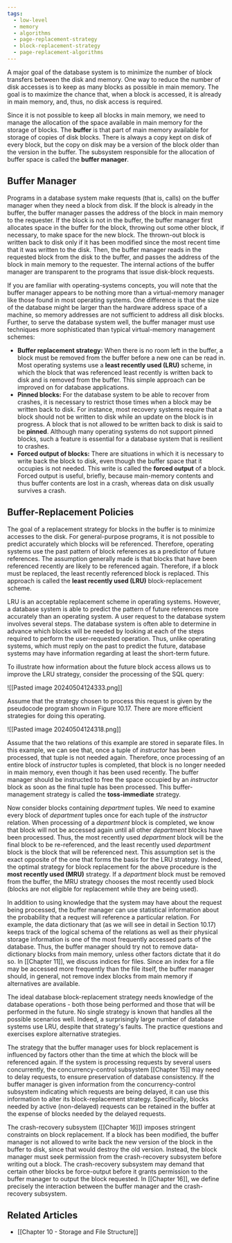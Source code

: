 ```yaml
---
tags:
  - low-level
  - memory
  - algorithms
  - page-replacement-strategy
  - block-replacement-strategy
  - page-replacement-algorithms
---
```

A major goal of the database system is to minimize the number of block transfers between the disk and memory. One way to reduce the number of disk accesses is to keep as many blocks as possible in main memory. The goal is to maximize the chance that, when a block is accessed, it is already in main memory, and, thus, no disk access is required.

Since it is not possible to keep all blocks in main memory, we need to manage the allocation of the space available in main memory for the storage of blocks. The **buffer** is that part of main memory available for storage of copies of disk blocks. There is always a copy kept on disk of every block, but the copy on disk may be a version of the block older than the version in the buffer. The subsystem responsible for the allocation of buffer space is called the **buffer manager**.
## Buffer Manager
Programs in a database system make requests (that is, calls) on the buffer manager when they need a block from disk. If the block is already in the buffer, the buffer manager passes the address of the block in main memory to the requester. If the block is not in the buffer, the buffer manager first allocates space in the buffer for the block, throwing out some other block, if necessary, to make space for the new block. The thrown-out block is written back to disk only if it has been modified since the most recent time that it was written to the disk. Then, the buffer manager reads in the requested block from the disk to the buffer, and passes the address of the block in main memory to the requester. The internal actions of the buffer manager are transparent to the programs that issue disk-block requests.

If you are familiar with operating-systems concepts, you will note that the buffer manager appears to be nothing more than a virtual-memory manager like those found in most operating systems. One difference is that the size of the database might be larger than the hardware address space of a machine, so memory addresses are not sufficient to address all disk blocks. Further, to serve the database system well, the buffer manager must use techniques more sophisticated than typical virtual-memory management schemes:

- **Buffer replacement strategy:** When there is no room left in the buffer, a block must be removed from the buffer before a new one can be read in. Most operating systems use a **least recently used (LRU)** scheme, in which the block that was referenced least recently is written back to disk and is removed from the buffer. This simple approach can be improved on for database applications.
- **Pinned blocks:** For the database system to be able to recover from crashes, it is necessary to restrict those times when a block may be written back to disk. For instance, most recovery systems require that a block should not be written to disk while an update on the block is in progress. A block that is not allowed to be written back to  disk is said to be **pinned**. Although many operating systems do not support pinned blocks, such a feature is essential for a database system that is resilient to crashes.
- **Forced output of blocks:** There are situations in which it is necessary to write back the block to disk, even though the buffer space that it occupies is not needed. This write is called the **forced output** of a block. Forced output is useful, briefly, because main-memory contents and thus buffer contents are lost in a crash, whereas data on disk usually survives a crash.
## Buffer-Replacement Policies
The goal of a replacement strategy for blocks in the buffer is to minimize accesses to the disk. For general-purpose programs, it is not possible to predict accurately which blocks will be referenced. Therefore, operating systems use the past pattern of block references as a predictor of future references. The assumption generally made is that blocks that have been referenced recently are likely to be referenced again. Therefore, if a block must be replaced, the least recently referenced block is replaced. This approach is called the **least recently used (LRU)** block-replacement scheme.

LRU is an acceptable replacement scheme in operating systems. However, a database system is able to predict the pattern of future references more accurately than an operating system. A user request to the database system involves several steps. The database system is often able to determine in advance which blocks will be needed by looking at each of the steps required to perform the user-requested operation. Thus, unlike operating systems, which must reply on the past to predict the future, database systems may have information regarding at least the short-term future.

To illustrate how information about the future block access allows us to improve the LRU strategy, consider the processing of the SQL query:

![[Pasted image 20240504124333.png]]

Assume that the strategy chosen to process this request is given by the pseudocode program shown in Figure 10.17. There are more efficient strategies for doing this operating.

![[Pasted image 20240504124318.png]]

Assume that the two relations of this example are stored in separate files. In this example, we can see that, once a tuple of *instructor* has been processed, that tuple is not needed again. Therefore, once processing of an entire block of *instructor* tuples is completed, that block is no longer needed in main memory, even though it has been used recently. The buffer manager should be instructed to free the space occupied by an *instructor* block as soon as the final tuple has been processed. This buffer-management strategy is called the **toss-immediate** strategy.

Now consider blocks containing *department* tuples. We need to examine every block of *department* tuples once for each tuple of the *instructor* relation. When processing of a *department* block is completed, we know that block will not be accessed again until all other *department* blocks have been processed. Thus, the most recently used *department* block will be the final block to be re-referenced, and the least recently used *department* block is the block that will be referenced next. This assumption set is the exact opposite of the one that forms the basis for the LRU strategy. Indeed, the optimal strategy for block replacement for the above procedure is the **most recently used (MRU)** strategy. If a *department* block must be removed from the buffer, the MRU strategy chooses the most recently used block (blocks are not eligible for replacement while they are being used).

In addition to using knowledge that the system may have about the request being processed, the buffer manager can use statistical information about the probability that a request will reference a particular relation. For example, the data dictionary that (as we will see in detail in Section 10.17) keeps track of the logical schema of the  relations as well as their physical storage information is one of the most frequently accessed parts of the database. Thus, the buffer manager should try not to remove data-dictionary blocks from main memory, unless other factors dictate that it do so. In [[Chapter 11]], we discuss indices for files. Since an index for a file may be accessed more frequently than the file itself, the buffer manager should, in general, not remove index blocks from main memory if alternatives are available.

The ideal database block-replacement strategy needs knowledge of the database operations - both those being performed and those that will be performed in the future. No single strategy is known that handles all the possible scenarios well. Indeed, a surprisingly large number of database systems use LRU, despite that strategy's faults. The practice questions and exercises explore alternative strategies.

The strategy that the buffer manager uses for block replacement is influenced by factors other than the time at which the block will be referenced again. If the system is processing requests by several users concurrently, the concurrency-control subsystem [[Chapter 15]] may need to delay requests, to ensure preservation of database consistency. If the buffer manager is given information from the concurrency-control subsystem indicating which requests are  being delayed, it can use this information to alter its block-replacement strategy. Specifically, blocks needed by active (non-delayed) requests can be retained in the buffer at the expense of blocks needed by the delayed requests.

The crash-recovery subsystem ([[Chapter 16]]) imposes stringent constraints on block replacement. If a block has been modified, the buffer manager is not allowed to write back the new version of the block in the buffer to disk, since that would destroy the old version. Instead, the block manager must seek permission from the crash-recovery subsystem before writing out a block. The crash-recovery subsystem may demand that certain other blocks be force-output before it grants permission to the buffer manager to output the block requested. In [[Chapter 16]], we define precisely the interaction between the buffer manager and the crash-recovery subsystem.
## Related Articles
- [[Chapter 10 - Storage and File Structure]]
